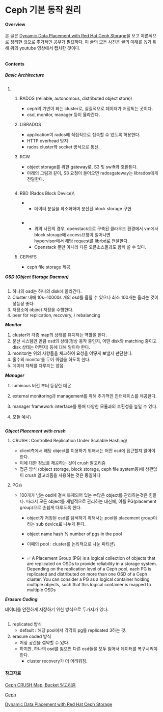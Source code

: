 # Ceph 기본 동작 원리

#### Overview

본 글은 [Dynamic Data Placement with Red Hat Ceph Storage](https://www.youtube.com/watch?v=8j1aqsUEPLY\&feature=youtu.be)을 보고 이론적으로 정리한 것으로 추가적인 공부가 필요하다. 이 글의 모든 사진은 글의 이해를 돕기 위해 위의 youtube 영상에서 캡처한 것이다.

<figure><img src="https://blog.kakaocdn.net/dn/HpGhQ/btqYbJeVN2p/lqpNyA1zZ5plbcWcD0Lx60/img.png" alt=""><figcaption></figcaption></figure>

#### Contents

_**Basic Architecture**_

<figure><img src="https://blog.kakaocdn.net/dn/ByPjF/btqXY1n71rP/XpmkkHmqXJKOAVhwmMymmK/img.png" alt=""><figcaption></figcaption></figure>

1.
   1. RADOS (reliable, autonomous, distributed object store)\

      * ceph의 기반이 되는 cluster로, 실질적으로 데이터가 저장되는 곳이다.
      * osd, monitor, manager 등이 올라간다.
   2. LIBRADOS
      * application이 rados에 직접적으로 접속할 수 있도록 허용한다.
      * HTTP overhead 방지
      * rados cluster와 socket 방식으로 통신.
   3.  RGW

       * object storage를 위한 gateway로, S3 및 swift와 호환된다.
       * 아래의 그림과 같이, S3 요청이 들어오면 radosgateway는 librados에게 전달한다.

       <figure><img src="https://blog.kakaocdn.net/dn/cRhQAJ/btqX6fk9Bw5/0Lg9mkahyKUCYTTHMlIJE0/img.png" alt=""><figcaption></figcaption></figure>
   4.  RBD (Rados Block Device)\


       *
         * 데이터 분실을 최소화하며 분산된 block storage 구현

       <figure><img src="https://blog.kakaocdn.net/dn/RZU2p/btqYbIG5zId/LPnQDnrGPMkcz0REvQDQOK/img.png" alt=""><figcaption></figcaption></figure>

       *
         * 위의 사진의 경우, openstack으로 구축된 클라우드 환경에서 vm에서 block storage에 access요청이 일어나면\
           hypervisor에서 해당 request를 librbd로 전달한다.&#x20;
         * Openstack 뿐만 아니라 다른 오픈소스들과도 함께 쓸 수 있다.
   5. CEPHFS
      * ceph file storage 제공

_**OSD (Object Storage Daemon)**_

<figure><img src="https://blog.kakaocdn.net/dn/QdgNY/btqXXVaPoUi/lg4X9u0xD7tDHdPhoUmwy0/img.png" alt=""><figcaption></figcaption></figure>

1. 하나의 osd는 하나의 disk에 올라간다.
2. Cluster 내에 10s\~10000s 개의 osd를 올릴 수 있으나 최소 100개는 올리는 것이 성능상 좋다.
3. 저장소에 object 저장을 수행한다.
4. peer for replication, recovery, / rebalancing

_**Monitor**_

1. cluster와 각종 map의 상태를 유지하는 역할을 한다.
2. 분산 시스템인 만큼 osd의 상태(정상 동작 중인지, 어떤 disk와 matching 중이고 disk 상태는 어떤지) 등에 대해 알아야 한다.
3. monitor는 위의 사항들을 체크하여 요청을 어떻게 보낼지 판단한다.
4. 홀수의 monitor를 두어 쿼럼을 하도록 한다.
5. 데이터 자체를 다루지는 않음.

_**Manager**_

1. luminous 버전 부터 등장한 데몬
2. external monitoring과 management를 위해 추가적인 인터페이스를 제공한다.
3. manager framework interface를 통해 다양한 모듈과의 호환성을 높일 수 있다.
4.  모듈 예시\


    <figure><img src="https://blog.kakaocdn.net/dn/tF3dN/btqX320GdcB/ik9aEzwkh55nhYbAsZosDK/img.png" alt=""><figcaption></figcaption></figure>

_**Object Placement with crush**_

1. CRUSH : Controlled Replication Under Scalable Hashing\

   * client측에서 해당 object를 이용하기 위해서는 어떤 osd에 접근할지 알아야 한다.
   * 이에 대한 정보를 제공하는 것이 crush 알고리즘
   * 접근 방식 (object storage, block storage, ceph file system등)에 상관없이 crush 알고리즘을 사용하는 것은 동일하다
2. PGs\

   * 100개가 넘는 osd에 걸쳐 복제되어 있는 수많은 object를 관리하는것은 힘들다. 따라서 모든 object를 개별적으로 관리하는 대신에, 이를 PG(placement group)으로 손쉽게 다루도록 한다.
     * object가 저장된 osd를 탐색하기 위해서는 pool을 placement group이라는 sub device로 나누게 된다.
     * object name hash % number of pgs in the pool
     *   이때의 pool : cluster를 논리적으로 나눈 파티션\


         <figure><img src="https://blog.kakaocdn.net/dn/dhYAOg/btqYbImMjaP/84fe4AE0yfpEY7b9Etw5aK/img.png" alt=""><figcaption></figcaption></figure>
     * ✅ A Placement Group (PG) is a logical collection of objects that are replicated on OSDs to provide reliability in a storage system. Depending on the replication level of a Ceph pool, each PG is replicated and distributed on more than one OSD of a Ceph cluster. You can consider a PG as a logical container holding multiple objects, such that this logical container is mapped to multiple OSDs

_**Erasure Coding**_

데이터를 안전하게 저장하기 위한 방식으로 두가지가 있다.

<figure><img src="https://blog.kakaocdn.net/dn/E9v8f/btqX0qgJ7rD/KS5fTrykKOPQdNb8eL2970/img.png" alt=""><figcaption></figcaption></figure>

1. replicated 방식
   * default : 해당 pool에서 각각의 pg를 replicated 3하는 것.
2. erasure coded 방식
   * 저장 공간을 절약할 수 있다.
   * 하지만, 하나의 osd를 잃으면 다른 osd들을 모두 읽어서 데이터를 복구시켜야 한다.
     * cluster recovery가 더 어려워짐.

#### 참고자료 <a href="#ceph" id="ceph"></a>

[Ceph CRUSH Map, Bucket 알고리즘](https://ssup2.github.io/theory\_analysis/Ceph\_CRUSH\_Map\_Bucket\_Algorithm/)

[Ceph](https://www.jacobbaek.com/594?category=624425)

[Dynamic Data Placement with Red Hat Ceph Storage](https://www.youtube.com/watch?v=8j1aqsUEPLY\&feature=youtu.be)

<figure><img src="https://scrap.kakaocdn.net/dn/gZFBv/hyJmnbznsL/f35baJkdXAD5KDpo1NE8o0/img.jpg?width=1280&#x26;height=720&#x26;face=82_24_128_74" alt=""><figcaption></figcaption></figure>
